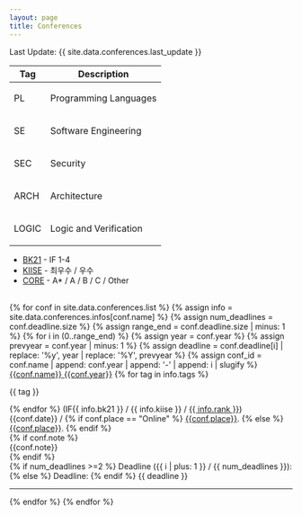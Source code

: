 ```yaml
---
layout: page
title: Conferences
---
```

Last Update: {{ site.data.conferences.last_update }}


<link rel="stylesheet" type="text/css" href="./css/deadlines.css?t={{site.time | date: '%s'}}" media="screen,projection">
<script type="text/javascript" src="./js/jquery.min.js"></script>
<script type="text/javascript" src="./js/jquery.countdown.min.js"></script>
<script src="./js/moment.min.js"></script>
<script src="./js/moment-timezone-with-data.min.js"></script>
<div id="conf-list">
  <div class="row">
    <div class="col-xs-12 col-sm-6">
      <table class="styled-table">
        <thead><tr><th>Tag</th><th>Description</th></tr></thead>
        <tr><td><p class="tag pl">PL</p></td><td>Programming Languages</td></tr>
        <tr><td><p class="tag se">SE</p></td><td>Software Engineering</td></tr>
        <tr><td><p class="tag sec">SEC</p></td><td>Security</td></tr>
        <tr><td><p class="tag db">ARCH</p></td><td>Architecture</td></tr>
        <tr><td><p class="tag db">LOGIC</p></td><td>Logic and Verification</td></tr>
      </table>
    </div>
    <div class="col-xs-12 col-sm-6">
      <ul class="styled-list">
        <li> <a href="https://www.kiise.or.kr/TopConferences/data/BK21%ED%94%8C%EB%9F%AC%EC%8A%A4%EC%82%AC%EC%97%85_CS%EB%B6%84%EC%95%BC_%EC%9A%B0%EC%88%98%EA%B5%AD%EC%A0%9C%ED%95%99%EC%88%A0%EB%8C%80%ED%9A%8C%EB%AA%A9%EB%A1%9D_2018.pdf">BK21</a> - IF 1-4</li>
        <li> <a href="https://www.kiise.or.kr/TopConferences/data/SW%EB%B6%84%EC%95%BC%EC%9A%B0%EC%88%98%ED%95%99%EC%88%A0%EB%8C%80%ED%9A%8C%EB%AA%A9%EB%A1%9D_2024.pdf">KIISE</a> - 최우수 / 우수 </li>
        <li> <a href="https://portal.core.edu.au/conf-ranks/">CORE</a> - A* / A / B / C / Other</li>
      </ul>
    </div>
  </div>
  <br>
  <div class="top-strip"></div>
  {% for conf in site.data.conferences.list %}
  {% assign info = site.data.conferences.infos[conf.name] %}
  {% assign num_deadlines = conf.deadline.size %}
  {% assign range_end = conf.deadline.size | minus: 1 %}
  {% for i in (0..range_end) %}
  {% assign year = conf.year %}
  {% assign prevyear = conf.year | minus: 1 %}
  {% assign deadline = conf.deadline[i] | replace: '%y', year | replace: '%Y', prevyear %}
  {% assign conf_id = conf.name | append: conf.year | append: '-' | append: i | slugify %}
  <div id="{{conf_id}}" class="conf">
    <div class="row">
      <div class="col-xs-12 col-sm-6">
        <a class="conf-name" href="{{conf.link}}">{{conf.name}} {{conf.year}}</a>
        <span class="tags">
          {% for tag in info.tags %}
          <p class="tag {{ tag | downcase }}">{{ tag }}</p>
          {% endfor %}
        </span>
        <span class="rank">
        (IF{{ info.bk21 }}
        / {{ info.kiise }}
        / <a href="https://portal.core.edu.au/conf-ranks/{{ info.rank-id }}">{{ info.rank }}</a>)
        </span>
        <div class="meta">
          <span class="conf-date">{{conf.date}} / </span>
          <span class="conf-place">
            {% if conf.place == "Online" %}
            <a href="#">{{conf.place}}</a>.
            {% else %}
            <a href="http://maps.google.com/?q={{conf.place}}">{{conf.place}}</a>.
            {% endif %}
          </span>
        </div>
        {% if conf.note %}
        <div class="note">
          {{conf.note}}
        </div>
        {% endif %}
      </div>
      <div class="col-xs-12 col-sm-6">
        <span class="timer"></span>
        <div class="deadline">
          <div>
            {% if num_deadlines >=2 %}
            Deadline ({{ i | plus: 1 }} / {{ num_deadlines }}):
            {% else %}
            Deadline:
            {% endif %}
            <span class="deadline-time">
              {{ deadline }}
            </span>
          </div>
        </div>
      </div>
    </div>
    <hr>
  </div>
  {% endfor %}
  {% endfor %}
</div>
<script type="text/javascript" src="./js/main.js"></script>
